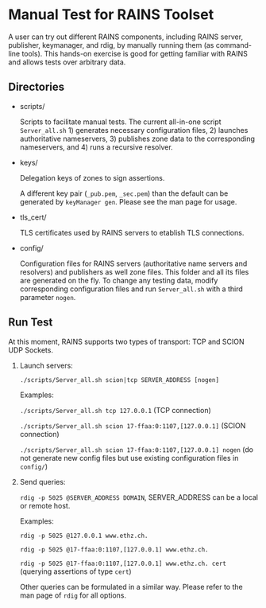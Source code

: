 # Manual Test for RAINS Toolset

A user can try out different RAINS components, including RAINS server, publisher, keymanager, and rdig, by manually running them (as command-line tools). This hands-on exercise is good for getting familiar with RAINS and allows tests over arbitrary data.

## Directories

- scripts/

  Scripts to facilitate manual tests. The current all-in-one script `Server_all.sh` 1) generates necessary configuration files, 2) launches authoritative nameservers, 3) publishes zone data to the corresponding nameservers, and 4) runs a recursive resolver.

- keys/

  Delegation keys of zones to sign assertions.
  
  A different key pair (`_pub.pem`, `_sec.pem`) than the default can be generated by `keyManager gen`. Please see the man page for usage.
  
- tls_cert/

  TLS certificates used by RAINS servers to etablish TLS connections.

- config/ 

  Configuration files for RAINS servers (authoritative name servers and resolvers) and publishers as well zone files. This folder and all its files are generated on the fly. To change any testing data, modify corresponding configuration files and run `Server_all.sh` with a third parameter `nogen`.
  
## Run Test

At this moment, RAINS supports two types of transport: TCP and SCION UDP Sockets.

1. Launch servers:

   `./scripts/Server_all.sh scion|tcp SERVER_ADDRESS [nogen]`
   
    Examples:
    
    `./scripts/Server_all.sh tcp 127.0.0.1` (TCP connection)
    
    `./scripts/Server_all.sh scion 17-ffaa:0:1107,[127.0.0.1]` (SCION connection)
    
    `./scripts/Server_all.sh scion 17-ffaa:0:1107,[127.0.0.1] nogen` (do not generate new config files but use existing configuration files in `config/`)
   
2. Send queries:

   `rdig -p 5025 @SERVER_ADDRESS DOMAIN`, SERVER_ADDRESS can be a local or remote host.
   
    Examples:
    
    `rdig -p 5025 @127.0.0.1 www.ethz.ch.`
    
    `rdig -p 5025 @17-ffaa:0:1107,[127.0.0.1] www.ethz.ch.`
    
    `rdig -p 5025 @17-ffaa:0:1107,[127.0.0.1] www.ethz.ch. cert` (querying assertions of type `cert`)
   
     Other queries can be formulated in a similar way. Please refer to the man page of `rdig` for all options.
   

